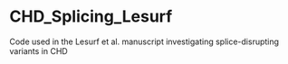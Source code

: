 # CHD_Splicing_Lesurf
Code used in the Lesurf et al. manuscript investigating splice-disrupting variants in CHD
